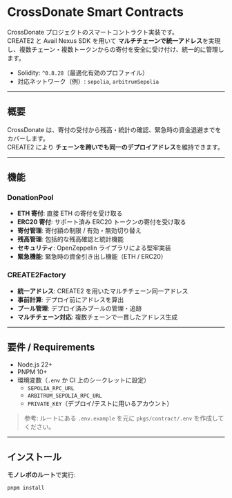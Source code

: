 # CrossDonate Smart Contracts

CrossDonate プロジェクトのスマートコントラクト実装です。  
CREATE2 と Avail Nexus SDK を用いて **マルチチェーンで統一アドレス**を実現し、複数チェーン・複数トークンからの寄付を安全に受け付け、統一的に管理します。

- Solidity: `^0.8.28`（最適化有効のプロファイル）
- 対応ネットワーク（例）: `sepolia`, `arbitrumSepolia`

---

## 概要

CrossDonate は、寄付の受付から残高・統計の確認、緊急時の資金退避までをカバーします。  
CREATE2 により **チェーンを跨いでも同一のデプロイアドレス**を維持できます。

---

## 機能

### DonationPool
- **ETH 寄付**: 直接 ETH の寄付を受け取る
- **ERC20 寄付**: サポート済み ERC20 トークンの寄付を受け取る
- **寄付管理**: 寄付額の制限 / 有効・無効切り替え
- **残高管理**: 包括的な残高確認と統計機能
- **セキュリティ**: OpenZeppelin ライブラリによる堅牢実装
- **緊急機能**: 緊急時の資金引き出し機能（ETH / ERC20）

### CREATE2Factory
- **統一アドレス**: CREATE2 を用いたマルチチェーン同一アドレス
- **事前計算**: デプロイ前にアドレスを算出
- **プール管理**: デプロイ済みプールの管理・追跡
- **マルチチェーン対応**: 複数チェーンで一貫したアドレス生成

---

## 要件 / Requirements

- Node.js 22+
- PNPM 10+
- 環境変数（`.env` か CI 上のシークレットに設定）
  - `SEPOLIA_RPC_URL`
  - `ARBITRUM_SEPOLIA_RPC_URL`
  - `PRIVATE_KEY`（デプロイ/テストに用いるアカウント）

> 参考: ルートにある `.env.example` を元に `pkgs/contract/.env` を作成してください。

---

## インストール

**モノレポのルート**で実行:
```sh
pnpm install
